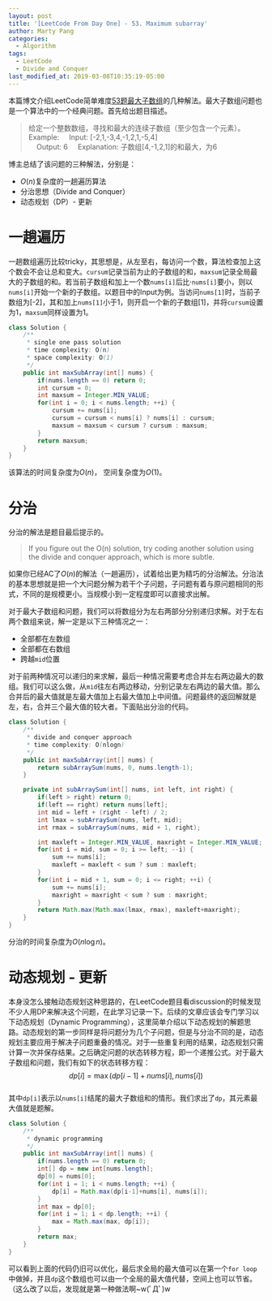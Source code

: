 ```yaml
---
layout: post
title: '[LeetCode From Day One] - 53. Maximum subarray'
author: Marty Pang
categories: 
  - Algorithm
tags: 
  - LeetCode
  - Divide and Conquer
last_modified_at: 2019-03-08T10:35:19-05:00
---
```


本篇博文介绍LeetCode简单难度[53题最大子数组](https://leetcode.com/problems/maximum-subarray/description/)的几种解法。最大子数组问题也是一个算法中的一个经典问题。首先给出题目描述。

> 给定一个整数数组，寻找和最大的连续子数组（至少包含一个元素）。
> Example: 
&nbsp; &nbsp; Input: [-2,1,-3,4,-1,2,1,-5,4]  
&nbsp; &nbsp; Output: 6
&nbsp; &nbsp; Explanation: 子数组[4,-1,2,1]的和最大，为6

博主总结了该问题的三种解法，分别是：
- $O(n)$复杂度的一趟遍历算法
- 分治思想（Divide and Conquer）
- 动态规划（DP）- 更新

# 一趟遍历

一趟数组遍历比较tricky，其思想是，从左至右，每访问一个数，算法检查加上这个数会不会让总和变大。`cursum`记录当前为止的子数组的和，`maxsum`记录全局最大的子数组的和。若当前子数组和加上一个数`nums[i]`后比·`nums[i]`要小，则以`nums[i]`开始一个新的子数组。以题目中的Input为例。当访问`nums[1]`时，当前子数组为[-2]，其和加上`nums[1]`小于1，则开启一个新的子数组[1]，并将`cursum`设置为1，`maxsum`同样设置为1。

```java
class Solution {
    /**
     * single one pass solution
     * time complexity: O(n)
     * space complexity: O(1)
     */
    public int maxSubArray(int[] nums) {
        if(nums.length == 0) return 0;
        int cursum = 0;
        int maxsum = Integer.MIN_VALUE;
        for(int i = 0; i < nums.length; ++i) {
            cursum += nums[i];
            cursum = cursum < nums[i] ? nums[i] : cursum;
            maxsum = maxsum < cursum ? cursum : maxsum;
        }
        return maxsum;
    }
}
```

该算法的时间复杂度为$O(n)$， 空间复杂度为$O(1)$。

# 分治

分治的解法是题目最后提示的。
> If you figure out the O(n) solution, try coding another solution using the divide and conquer approach, which is more subtle.

如果你已经AC了$O(n)$的解法（一趟遍历），试着给出更为精巧的分治解法。分治法的基本思想就是把一个大问题分解为若干个子问题，子问题有着与原问题相同的形式，不同的是规模更小。当规模小到一定程度即可以直接求出解。

对于最大子数组和问题，我们可以将数组分为左右两部分分别递归求解。对于左右两个数组来说，解一定是以下三种情况之一：
- 全部都在左数组
- 全部都在右数组
- 跨越`mid`位置

对于前两种情况可以递归的来求解，最后一种情况需要考虑合并左右两边最大的数组。我们可以这么做，从`mid`往左右两边移动，分别记录左右两边的最大值。那么合并后的最大值就是左最大值加上右最大值加上中间值。问题最终的返回解就是左，右，合并三个最大值的较大者。下面贴出分治的代码。

```java
class Solution {
    /**
     * divide and conquer approach
     * time complexity: O(nlogn)
     */
    public int maxSubArray(int[] nums) {
        return subArraySum(nums, 0, nums.length-1);
    }

    private int subArraySum(int[] nums, int left, int right) {
        if(left > right) return 0;
        if(left == right) return nums[left];
        int mid = left + (right - left) / 2;
        int lmax = subArraySum(nums, left, mid);
        int rmax = subArraySum(nums, mid + 1, right);

        int maxleft = Integer.MIN_VALUE, maxright = Integer.MIN_VALUE;
        for(int i = mid, sum = 0; i >= left; --i) {
            sum += nums[i];
            maxleft = maxleft < sum ? sum : maxleft;
        }
        for(int i = mid + 1, sum = 0; i <= right; ++i) {
            sum += nums[i];
            maxright = maxright < sum ? sum : maxright;
        }
        return Math.max(Math.max(lmax, rmax), maxleft+maxright);
    }
}
```

分治的时间复杂度为$O(n\log n)$。

# 动态规划 - 更新

本身没怎么接触动态规划这种思路的，在LeetCode题目看discussion的时候发现不少人用DP来解决这个问题，在此学习记录一下。后续的文章应该会专门学习以下动态规划（Dynamic Programming），这里简单介绍以下动态规划的解题思路。动态规划的第一步同样是将问题分为几个子问题，但是与分治不同的是，动态规划主要应用于解决子问题重叠的情况。对于一些重复利用的结果，动态规划只需计算一次并保存结果。之后确定问题的状态转移方程，即一个递推公式。对于最大子数组和问题，我们有如下的状态转移方程：
$$dp[i] = \max(dp[i-1]+nums[i], nums[i])$$   
其中`dp[i]`表示以`nums[i]`结尾的最大子数组和的情形。我们求出了`dp`，其元素最大值就是题解。

```java
class Solution {
    /**
     * dynamic programming
     */
    public int maxSubArray(int[] nums) {
        if(nums.length == 0) return 0;
        int[] dp = new int[nums.length];
        dp[0] = nums[0];
        for(int i = 1; i < nums.length; ++i) {
            dp[i] = Math.max(dp[i-1]+nums[i], nums[i]);
        }
        int max = dp[0];
        for(int i = 1; i < dp.length; ++i) {
            max = Math.max(max, dp[i]);
        }
        return max;
    }
}
```

可以看到上面的代码仍旧可以优化，最后求全局的最大值可以在第一个`for loop`中做掉，并且`dp`这个数组也可以由一个全局的最大值代替，空间上也可以节省。（这么改了以后，发现就是第一种做法啊~w(ﾟДﾟ)w

